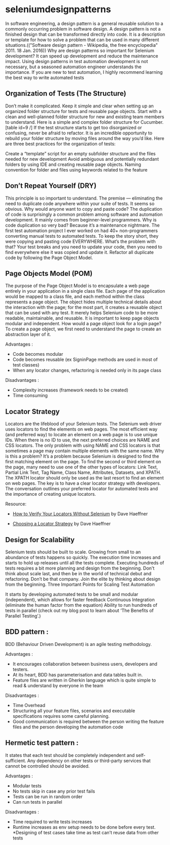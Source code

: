 # seleniumdesignpatterns
In software engineering, a design pattern is a general reusable solution to a commonly occurring problem in software design. A design pattern is not a finished design that can be transformed directly into code. It is a description or template for how to solve a problem that can be used in many different situations.(("Software design pattern - Wikipedia, the free encyclopedia" 2011. 18 Jan. 2016)) Why are design patterns so important for Selenium development? It can speed up development and reduce the maintenance impact. Using design patterns in test automation development is not necessary, but a seasoned automation engineer understands the importance. If you are new to test automation, I highly recommend learning the best way to write automated tests

## Organization of Tests (The Structure)

Don’t make it complicated. Keep it simple and clear when setting up an organized folder structure for tests and reusable page objects. Start with a clean and well-planned folder structure for new and existing team members to understand. Here is a simple and complex folder structure for Cucumber. [table id=9 /] If the test structure starts to get too disorganized or confusing, never be afraid to refactor. It is an incredible opportunity to rebuild your folder structure by moving files around the way you’d like. Here are three best practices for the organization of tests:

Create a “template” script for an empty subfolder structure and the files needed for new development
Avoid ambiguous and potentially redundant folders by using IDE and creating reusable page objects.
Naming convention for folder and files using keywords related to the feature

## Don’t Repeat Yourself (DRY)

This principle is so important to understand. The premise — eliminating the need to duplicate code anywhere within your suite of tests. It seems so obvious. Why would anyone want to copy and paste code? The duplication of code is surprisingly a common problem among software and automation development. It mainly comes from beginner-level programmers. Why is code duplication so very bad? Because it’s a maintenance nightmare. The first test automation project I ever worked on had 40+ non-programmers converting manual tests to automated tests. To keep the story short, they were copying and pasting code EVERYWHERE. What’s the problem with that? Your test breaks and you need to update your code, then you need to find everywhere else it was copied and update it. Refactor all duplicate code by following the Page Object Model.

## Page Objects Model (POM)

The purpose of the Page Object Model is to encapsulate a web page entirely in your application in a single class file. Each page of the application would be mapped to a class file, and each method within the class represents a page object. The object hides multiple technical details about the interaction with the page; for the most part, it creates a reusable object that can be used with any test. It merely helps Selenium code to be more readable, maintainable, and reusable. It is important to keep page objects modular and independent. How would a page object look for a login page? To create a page object, we first need to understand the page to create an abstraction layer of it.

Advantages :
* Code becomes modular
* Code becomes reusable (ex SigninPage methods are used in most of test classes)
* When any locator changes, refactoring is needed only in its page class

Disadvantages :
* Complexity increases (framework needs to be created)
* Time consuming


## Locator Strategy

Locators are the lifeblood of your Selenium tests. The Selenium web driver uses locators to find the elements on web pages. The most efficient way (and preferred way) to locate an element on a web page is to use unique IDs. When there is no ID to use, the next preferred choices are NAME and CSS locators. The only problem with using NAME and CSS locators is that sometimes a page may contain multiple elements with the same name. Why is this a problem? It’s a problem because Selenium is designed to find the first matching element on the page. To find the second or third element on the page, many need to use one of the other types of locators: Link Text, Partial Link Text, Tag Name, Class Name, Attributes, Datasets, and XPATH. The XPATH locator should only be used as the last resort to find an element on web pages. The key is to have a clear locator strategy with developers. The conversation outlines your preferred locator for automated tests and the importance of creating unique locators.

Resource:

- [How to Verify Your Locators Without Selenium](http://elementalselenium.com/tips/verifying-locators) by Dave Haeffner

- [Choosing a Locator Strategy](http://elementalselenium.com/tips/22-locator-strategy) by Dave Haeffner

## Design for Scalability

Selenium tests should be built to scale. Growing from small to an abundance of tests happens so quickly. The execution time increases and starts to hold up releases until all the tests complete. Executing hundreds of tests requires a bit more planning and design from the beginning. Don't think about scale last, and then be in the world of technical debut and refactoring. Don’t be that company. Join the elite by thinking about design from the beginning. Three Important Points for Scaling Test Automation

It starts by developing automated tests to be small and modular (independent), which allows for faster feedback
Continuous Integration (eliminate the human factor from the equation)
Ability to run hundreds of tests in parallel (check out my blog post to learn about ‘The Benefits of Parallel Testing’.)

## BDD pattern :
BDD (Behaviour Driven Development) is an agile testing methodology.

Advantages :
* It encourages collaboration between business users, developers and testers.
* At its heart, BDD has parameterisation and data tables built in.
* Feature files are written in Gherkin language which is quite simple to read & understand by everyone in the team


Disadvantages :
* Time Overhead
* Structuring all your feature files, scenarios and executable specifications requires some careful planning.
* Good communication is required between the person writing the feature files and the person developing the automation code


## Hermetic test pattern :

It states that each test should be completely independent and self-sufficient. Any dependency on other tests or third-party services that cannot be controlled should be avoided.

Advantages :
* Modular tests
* No tests skip in case any prior test fails
* Tests can be run in random order
* Can run tests in parallel


Disadvantages :
* Time required to write tests increases
* Runtime increases as env setup needs to be done before every test. *Designing of test cases take time as test can’t reuse data from other tests



